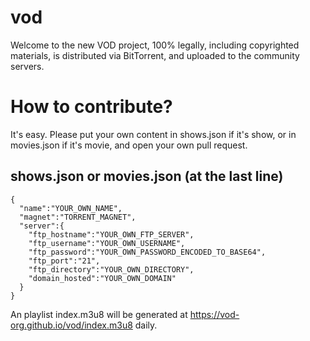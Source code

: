 # vod
Welcome to the new VOD project, 100% legally, including copyrighted materials, is distributed via BitTorrent, and uploaded to the community servers.

# How to contribute?

It's easy. Please put your own content in shows.json if it's show, or in movies.json if it's movie, and open your own pull request.

## shows.json or movies.json (at the last line)
```
{
  "name":"YOUR_OWN_NAME",
  "magnet":"TORRENT_MAGNET",
  "server":{
    "ftp_hostname":"YOUR_OWN_FTP_SERVER",
    "ftp_username":"YOUR_OWN_USERNAME",
    "ftp_password":"YOUR_OWN_PASSWORD_ENCODED_TO_BASE64",
    "ftp_port":"21",
    "ftp_directory":"YOUR_OWN_DIRECTORY",
    "domain_hosted":"YOUR_OWN_DOMAIN"
  }
}
```
An playlist index.m3u8 will be generated at https://vod-org.github.io/vod/index.m3u8 daily.
